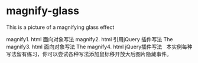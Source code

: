 # magnify-glass
This is a picture of a magnifying glass effect

magnify1. html 面向对象写法
magnify2. html 引用jQuery 插件写法
The magnify3. html 面向对象写法
The magnify4. html jQuery插件写法
 
本实例每种写法留有练习，你可以尝试各种写法添加鼠标移开放大后图片隐藏事件。
